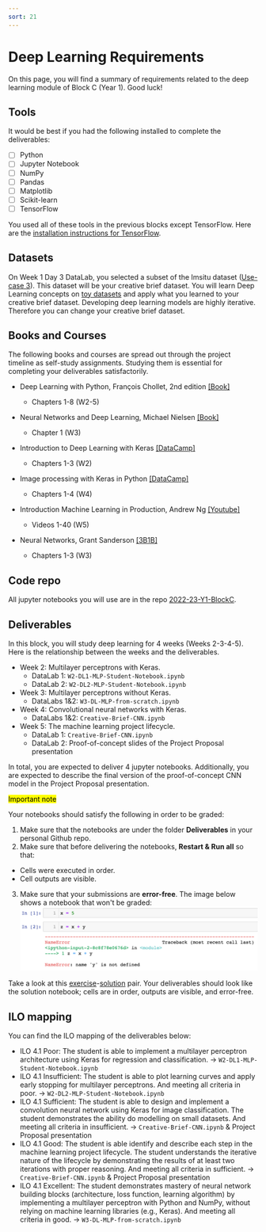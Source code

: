 ```yaml
---
sort: 21
---
```


# Deep Learning Requirements

On this page, you will find a summary of requirements related to the deep learning module of Block C (Year 1). Good luck!

## Tools

It would be best if you had the following installed to complete the deliverables:

- [ ] Python
- [ ] Jupyter Notebook
- [ ] NumPy
- [ ] Pandas
- [ ] Matplotlib
- [ ] Scikit-learn
- [ ] TensorFlow

You used all of these tools in the previous blocks except TensorFlow. Here are the [installation instructions for TensorFlow](https://www.tensorflow.org/install).

## Datasets

On Week 1 Day 3 DataLab, you selected a subset of the Imsitu dataset ([Use-case 3](https://adsai.buas.nl/Study%20Content/Responsible%20and%20Explainable%20AI/UseCases.html#use-case-3-create-a-subset-of-images-from-the-original-dataset)). This dataset will be your creative brief dataset. You will learn Deep Learning concepts on [toy datasets](https://scikit-learn.org/stable/datasets/toy_dataset.html) and apply what you learned to your creative brief dataset. Developing deep learning models are highly iterative. Therefore you can change your creative brief dataset.


## Books and Courses

The following books and courses are spread out through the project timeline as self-study assignments. Studying them is essential for completing your deliverables satisfactorily.

- Deep Learning with Python, François Chollet, 2nd edition [[Book]](https://www.manning.com/books/deep-learning-with-python-second-edition)
  - Chapters 1-8 (W2-5)

- Neural Networks and Deep Learning, Michael Nielsen [[Book]](http://neuralnetworksanddeeplearning.com/)
  - Chapter 1 (W3)

- Introduction to Deep Learning with Keras [[DataCamp]](https://app.datacamp.com/learn/courses/introduction-to-deep-learning-with-keras)
  - Chapters 1-3 (W2)

- Image processing with Keras in Python [[DataCamp]](https://app.datacamp.com/learn/courses/image-processing-with-keras-in-python)
  - Chapters 1-4 (W4)

- Introduction Machine Learning in Production, Andrew Ng [[Youtube]](https://www.youtube.com/playlist?list=PLkDaE6sCZn6GMoA0wbpJLi3t34Gd8l0aK)
  - Videos 1-40 (W5)

- Neural Networks, Grant Sanderson [[3B1B]](https://www.3blue1brown.com/topics/neural-networks)
  - Chapters 1-3 (W3)

## Code repo

All jupyter notebooks you will use are in the repo [2022-23-Y1-BlockC](https://github.com/BredaUniversityADSAI/2022-23-Y1-BlockC).

## Deliverables

In this block, you will study deep learning for 4 weeks (Weeks 2-3-4-5). Here is the relationship between the weeks and the deliverables.
- Week 2: Multilayer perceptrons with Keras.
  - DataLab 1: `W2-DL1-MLP-Student-Notebook.ipynb`
  - DataLab 2: `W2-DL2-MLP-Student-Notebook.ipynb`
- Week 3: Multilayer perceptrons without Keras.
  - DataLabs 1&2: `W3-DL-MLP-from-scratch.ipynb`
- Week 4: Convolutional neural networks with Keras.
  - DataLabs 1&2: `Creative-Brief-CNN.ipynb`
- Week 5: The machine learning project lifecycle.
  - DataLab 1: `Creative-Brief-CNN.ipynb`
  - DataLab 2: Proof-of-concept slides of the Project Proposal presentation

In total, you are expected to deliver 4 jupyter notebooks. Additionally, you are expected to describe the final version of the proof-of-concept CNN model in the Project Proposal presentation.

<mark>Important note</mark>

Your notebooks should satisfy the following in order to be graded:

1. Make sure that the notebooks are under the folder **Deliverables** in your personal Github repo.
2. Make sure that before delivering the notebooks, **Restart & Run all** so that:
  - Cells were executed in order.
  - Cell outputs are visible.
3. Make sure that your submissions are **error-free**. The image below shows a notebook that won't be graded: <img src="./images/code_error.png" width="800">

Take a look at this [exercise](https://github.com/BredaUniversityADSAI/2022-23-Y1-BlockC/blob/main/Self-Study/W3/Gradient_descent_exercises.ipynb)-[solution](https://github.com/BredaUniversityADSAI/2022-23-Y1-BlockC/blob/main/Self-Study/W3/Gradient_descent_solutions.ipynb) pair. Your deliverables should look like the solution notebook; cells are in order, outputs are visible, and error-free.

## ILO mapping

You can find the ILO mapping of the deliverables below:

- ILO 4.1 Poor: The student is able to implement a multilayer perceptron architecture using Keras for regression and classification. → `W2-DL1-MLP-Student-Notebook.ipynb`
- ILO 4.1 Insufficient: The student is able to plot learning curves and apply early stopping for multilayer perceptrons. And meeting all criteria in poor. → `W2-DL2-MLP-Student-Notebook.ipynb`
- ILO 4.1 Sufficient: The student is able to design and implement a convolution neural network using Keras for image classification. The student demonstrates the ability do modelling on small datasets. And meeting all criteria in insufficient. → `Creative-Brief-CNN.ipynb` & Project Proposal presentation
- ILO 4.1 Good: The student is able identify and describe each step in the machine learning project lifecycle. The student understands the iterative nature of the lifecycle by demonstrating the results of at least two iterations with proper reasoning. And meeting all criteria in sufficient. →  `Creative-Brief-CNN.ipynb` & Project Proposal presentation
- ILO 4.1 Excellent: The student demonstrates mastery of neural network building blocks (architecture, loss function, learning algorithm) by implementing a multilayer perceptron with Python and NumPy, without relying on machine learning libraries (e.g., Keras). And meeting all criteria in good. → `W3-DL-MLP-from-scratch.ipynb`


